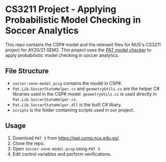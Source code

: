 # CS3211 Project - Applying Probabilistic Model Checking in Soccer Analytics
This repo contains the CSP# model and the relevant files for NUS's CS3211 project for AY20/21 SEM2. This project uses the [PAT model checker](https://pat.comp.nus.edu.sg/) to apply probabilistic model checking in soccer analytics.

## File Structure
- `soccer-zone-model.pcsp` contains the model in CSP#.
- `Pat.Lib.SoccerStateHelper.cs` and `geometryUtils.cs` are the helper C# libraries used in the CSP# model. `geometryUtils.cs` is used directly in `Pat.Lib.SoccerStateHelper.cs`.
- `Pat.Lib.SoccerStateHelper.dll` is the built C# libary.
- `scripts` is the folder containing scripts used in our project.

## Usage
1. Download `PAT 3` from https://pat.comp.nus.edu.sg/.
2. Clone the repo.
3. Open `soccer-zone-model.pcsp` using `PAT 3`.
4. Edit control variables and perform verifications.  